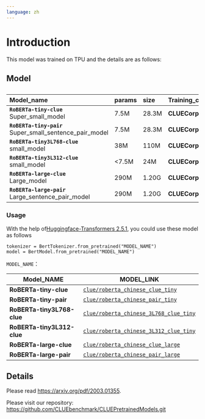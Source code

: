 ```yaml
---
language: zh
---
```


# Introduction
This model was trained on TPU and the details are as follows:

## Model 
## 

| Model_name                                    | params | size | Training_corpus               |    Vocab |    
| :------------------------------------------ | :----- | :------- | :----------------- | :-----------: | 
| **`RoBERTa-tiny-clue`** <br/>Super_small_model       | 7.5M   | 28.3M    | **CLUECorpus2020** | **CLUEVocab** |
| **`RoBERTa-tiny-pair`** <br/>Super_small_sentence_pair_model | 7.5M   | 28.3M    | **CLUECorpus2020** | **CLUEVocab** | 
| **`RoBERTa-tiny3L768-clue`** <br/>small_model    | 38M    | 110M     | **CLUECorpus2020** | **CLUEVocab** | 
| **`RoBERTa-tiny3L312-clue`** <br/>small_model    | <7.5M  | 24M      | **CLUECorpus2020** | **CLUEVocab** | 
| **`RoBERTa-large-clue`** <br/> Large_model       | 290M   | 1.20G    | **CLUECorpus2020** | **CLUEVocab** | 
| **`RoBERTa-large-pair`** <br/>Large_sentence_pair_model  | 290M   | 1.20G    | **CLUECorpus2020** | **CLUEVocab** | 

### Usage

With the help of[Huggingface-Transformers 2.5.1](https://github.com/huggingface/transformers), you could use these model as follows

```
tokenizer = BertTokenizer.from_pretrained("MODEL_NAME")
model = BertModel.from_pretrained("MODEL_NAME")
```

`MODEL_NAME`：

| Model_NAME                 | MODEL_LINK                                                   |
| -------------------------- | ------------------------------------------------------------ |
| **RoBERTa-tiny-clue**      | [`clue/roberta_chinese_clue_tiny`](https://huggingface.co/clue/roberta_chinese_clue_tiny) |
| **RoBERTa-tiny-pair**      | [`clue/roberta_chinese_pair_tiny`](https://huggingface.co/clue/roberta_chinese_pair_tiny) |
| **RoBERTa-tiny3L768-clue** | [`clue/roberta_chinese_3L768_clue_tiny`](https://huggingface.co/clue/roberta_chinese_3L768_clue_tiny) |
| **RoBERTa-tiny3L312-clue** | [`clue/roberta_chinese_3L312_clue_tiny`](https://huggingface.co/clue/roberta_chinese_3L312_clue_tiny) |
| **RoBERTa-large-clue**     | [`clue/roberta_chinese_clue_large`](https://huggingface.co/clue/roberta_chinese_clue_large) |
| **RoBERTa-large-pair**     | [`clue/roberta_chinese_pair_large`](https://huggingface.co/clue/roberta_chinese_pair_large) |

## Details
Please read <a href='https://arxiv.org/pdf/2003.01355'>https://arxiv.org/pdf/2003.01355.

Please visit our repository: https://github.com/CLUEbenchmark/CLUEPretrainedModels.git
